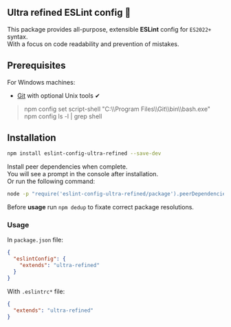 Ultra refined ESLint config 📜
---
This package provides all-purpose, extensible **ESLint** config for `ES2022+` syntax.  
With a focus on code readability and prevention of mistakes.

## Prerequisites

For Windows machines:

* [Git](https://gitforwindows.org/) with optional Unix tools ✔

> npm config set script-shell "C:\\\Program Files\\\Git\\\bin\\\bash.exe"  
> npm config ls -l | grep shell

## Installation

```bash
npm install eslint-config-ultra-refined --save-dev
```

Install peer dependencies when complete.  
You will see a prompt in the console after installation.  
Or run the following command:

```bash
node -p "require('eslint-config-ultra-refined/package').peerDependencies" | sed 's/[\{\},]//g ; s/: /@/g' | xargs npm install --save-dev
```

Before **usage** run `npm dedup` to fixate correct package resolutions.

### Usage

In `package.json` file:

```json
{
  "eslintConfig": {
    "extends": "ultra-refined"
  }
}
```

With `.eslintrc*` file:

```json
{
  "extends": "ultra-refined"
}
```
